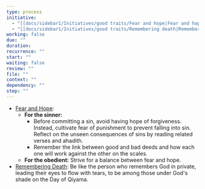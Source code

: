 ```yaml
---
type: process
initiative:
  - "[[docs/sidebar1/Initiatives/good traits/Fear and hope|Fear and hope]]"
  - "[[docs/sidebar1/Initiatives/good traits/Remembering death|Remembering death]]"
working: false
due: ""
duration: 
recurrence: ""
start: ""
waiting: false
review: ""
file: ""
context: ""
dependency: ""
step: ""
---
```


* [Fear and Hope](docs/sidebar1/Initiatives/good%20traits/Fear%20and%20hope.md):
    * **For the sinner:**
        * Before committing a sin, avoid having hope of forgiveness. Instead, cultivate fear of punishment to prevent falling into sin. Reflect on the unseen consequences of sins by reading related verses and ahadith.
        * Remember the link between good and bad deeds and how each one will work against the other on the scales.
    * **For the obedient:** Strive for a balance between fear and hope.
* [Remembering Death](docs/sidebar1/Initiatives/good%20traits/Remembering%20death.md): Be like the person who remembers God in private, leading their eyes to flow with tears, to be among those under God's shade on the Day of Qiyama.

